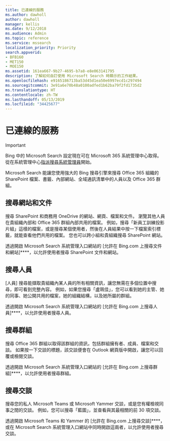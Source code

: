 ```yaml
---
title: 已連線的服務
ms.author: dawholl
author: dawholl
manager: kellis
ms.date: 9/12/2018
ms.audience: Admin
ms.topic: reference
ms.service: mssearch
localization_priority: Priority
search.appverid:
- BFB160
- MET150
- MOE150
ms.assetid: 161ea667-9b27-4695-b7a8-e8e063141795
description: 了解如何自訂使用 Microsoft Search 時顯示的工作結果。
ms.openlocfilehash: e9165186713ba53d45d1ea50e6997ecd1c297494
ms.sourcegitcommit: 3e91a6e70b48a0100adfed1b62ba79f2fd1735d2
ms.translationtype: HT
ms.contentlocale: zh-TW
ms.lasthandoff: 05/13/2019
ms.locfileid: "34425677"
---
```

# <a name="connected-services"></a>已連線的服務

> [!IMPORTANT]
> Bing 中的 Microsoft Search 設定現在可在 Microsoft 365 系統管理中心取得。 從在系統管理中心[指派搜尋系統管理員](https://docs.microsoft.com/zh-TW/microsoftsearch/setup-microsoft-search#step-2-assign-search-admin-and-search-editor)開始。
     
     
Microsoft Search 能讓您使用強大的 Bing 搜尋引擎來搜尋 Office 365 組織的 SharePoint 檔案、書籤、內部網站、全域通訊清單中的人員以及 Office 365 群組。
  
## <a name="search-for-sites-and-documents"></a>搜尋網站和文件

搜尋 SharePoint 和商務用 OneDrive 的網站、網頁、檔案和文件。 瀏覽其他人員在貴組織內部和 Office 365 群組內部共用的檔案。 例如，搜尋「新員工訓練投影片組」這樣的檔案，或是搜尋某個使用者，然後在人員結果中按一下檔案索引標籤，就能查看他們共用的檔案。 您也可以跨小組和貴組織搜尋 SharePoint 網站。
  
透過開啟 Microsoft Search 系統管理入口網站的 [允許在 Bing.com 上搜尋文件和網站]****，以允許使用者搜尋 SharePoint 文件和網站。 
  
## <a name="search-for-people"></a>搜尋人員

[人員] 搜尋能擷取貴組織內某人員的所有相關資訊，讓您無需在多個位置中搜尋，即可看到完整內容。 例如，如果您搜尋「盧珮佳」，您可以看到她的主管、她的同事、她公開共用的檔案，她的組織結構，以及她所屬的群組。
  
透過開啟 Microsoft Search 系統管理入口網站的 [允許在 Bing.com 上搜尋人員]****，以允許使用者搜尋人員。 
  
## <a name="search-for-groups"></a>搜尋群組

搜尋 Office 365 群組以取得該群組的資訊，包括群組擁有者、成員、檔案和交談。 如果按一下交談的標題，該交談便會在 Outlook 網頁版中開啟，讓您可以回覆或檢閱交談。
  
透過開啟 Microsoft Search 系統管理入口網站的 [允許在 Bing.com 上搜尋群組]****，以允許使用者搜尋群組。 
  
## <a name="search-for-conversations"></a>搜尋交談

搜尋您的私人 Microsoft Teams 或 Microsoft Yammer 交談，或是您有權檢視同事之間的交談。 例如，您可以搜尋「藍圖」，並查看與其最相關的前 30 項交談。
  
透過開啟 Microsoft Teams 和 Yammer 的 [允許在 Bing.com 上搜尋交談]****，或在 Microsoft Search 系統管理入口網站中同時開啟這兩者，以允許使用者搜尋交談。 

  

